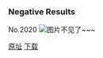 ### Negative Results
No.2020
![图片不见了~~~](https://imgs.xkcd.com/comics/negative_results.png)

[原址](https://xkcd.com//2020) [下载](https://imgs.xkcd.com/comics/negative_results.png)

